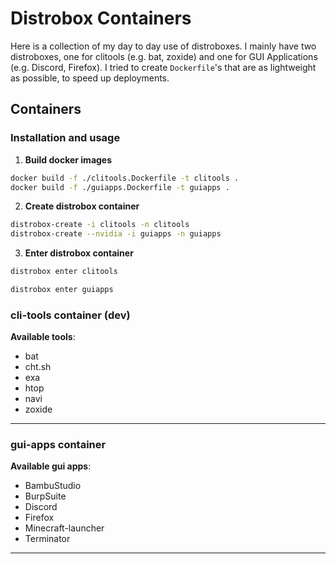 # Distrobox Containers

Here is a collection of my day to day use of distroboxes. I mainly have two distroboxes, one for clitools (e.g. bat, zoxide) and one for GUI Applications (e.g. Discord, Firefox). I tried to create `Dockerfile`'s that are as lightweight as possible, to speed up deployments.

## Containers

### Installation and usage

1. **Build docker images**
  ```sh
  docker build -f ./clitools.Dockerfile -t clitools .
  docker build -f ./guiapps.Dockerfile -t guiapps .
  ```

2. **Create distrobox container**
  ```sh
  distrobox-create -i clitools -n clitools
  distrobox-create --nvidia -i guiapps -n guiapps
  ```

3. **Enter distrobox container**
  ```sh
  distrobox enter clitools
  ```

  ```sh
  distrobox enter guiapps
  ```

### cli-tools container (dev)

**Available tools**:
  - bat
  - cht.sh
  - exa
  - htop
  - navi
  - zoxide

---

### gui-apps container

**Available gui apps**:
  - BambuStudio
  - BurpSuite
  - Discord
  - Firefox
  - Minecraft-launcher
  - Terminator

---
